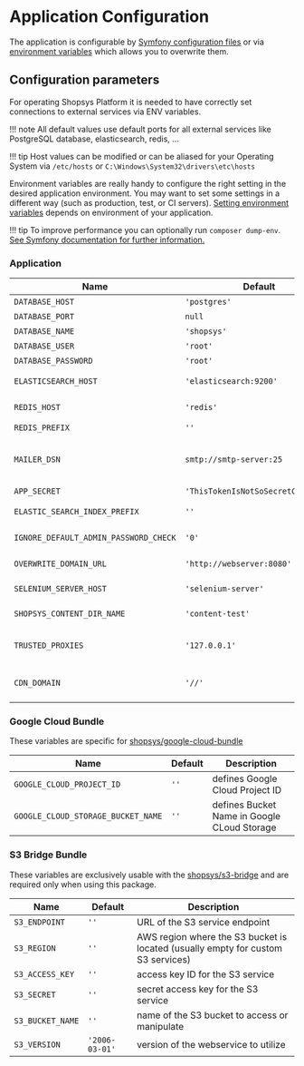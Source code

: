 # Application Configuration

The application is configurable by [Symfony configuration files](https://symfony.com/doc/4.4/configuration.html#configuration-parameters) or via [environment variables](https://symfony.com/doc/4.4/configuration.html#configuration-environments) which allows you to overwrite them.

## Configuration parameters

For operating Shopsys Platform it is needed to have correctly set connections to external services via ENV variables.

!!! note
    All default values use default ports for all external services like PostgreSQL database, elasticsearch, redis, ...

!!! tip
    Host values can be modified or can be aliased for your Operating System via `/etc/hosts` or `C:\Windows\System32\drivers\etc\hosts`


Environment variables are really handy to configure the right setting in the desired application environment.
You may want to set some settings in a different way (such as production, test, or CI servers).
[Setting environment variables](/introduction/setting-environment-variables) depends on environment of your application.

!!! tip
    To improve performance you can optionally run `composer dump-env`. [See Symfony documentation for further information.](https://symfony.com/doc/4.4/configuration.html#configuring-environment-variables-in-production)

### Application

| Name                                  | Default                            | Description                                                                                                                                    |
|---------------------------------------|------------------------------------|------------------------------------------------------------------------------------------------------------------------------------------------|
| `DATABASE_HOST`                       | `'postgres'`                       | access data of your PostgreSQL database                                                                                                        |
| `DATABASE_PORT`                       | `null`                             | ...                                                                                                                                            |
| `DATABASE_NAME`                       | `'shopsys'`                        | ...                                                                                                                                            |
| `DATABASE_USER`                       | `'root'`                           | ...                                                                                                                                            |
| `DATABASE_PASSWORD`                   | `'root'`                           | ...                                                                                                                                            |
| `ELASTICSEARCH_HOST`                  | `'elasticsearch:9200'`             | host of your Elasticsearch, you can use multiple hosts like `'["elasticsearch:9200", "elasticsearch2:9200"]'`                                  |
| `REDIS_HOST`                          | `'redis'`                          | host of your Redis storage (credentials are not supported right now)                                                                           |
| `REDIS_PREFIX`                        | `''`                               | separates more projects that use the same redis service                                                                                        |
| `MAILER_DSN`                          | `smtp://smtp-server:25`            | set to `null://null` if you don't want to send any emails, see https://symfony.com/doc/current/mailer.html#disabling-delivery                  |
| `APP_SECRET`                          | `'ThisTokenIsNotSoSecretChangeIt'` | randomly generated secret token                                                                                                                |
| `ELASTIC_SEARCH_INDEX_PREFIX`         | `''`                               | separates more projects that use the same elasticsearch service                                                                                |
| `IGNORE_DEFAULT_ADMIN_PASSWORD_CHECK` | `'0'`                              | set to `true` if you want to allow administrators to log in with default credentials                                                           |
| `OVERWRITE_DOMAIN_URL`                | `'http://webserver:8080'`          | overwrites URL of all domains for acceptance testing (set to `~` to disable)                                                                   |
| `SELENIUM_SERVER_HOST`                | `'selenium-server'`                | with native installation the selenium server is on `localhost`                                                                                 |
| `SHOPSYS_CONTENT_DIR_NAME`            | `'content-test'`                   | web/content-test/ directory is used instead of web/content/ during the tests                                                                   |
| `TRUSTED_PROXIES`                     | `'127.0.0.1'`                      | proxies that are trusted to pass traffic, used mainly for production (set as text separated by comma for multiple values)                      |
| `CDN_DOMAIN`                          | `'//'`                             | specifies URL of a Content Delivery Network (CDN) that is used to serve static assets such as images, CSS, and JavaScript files                |


### Google Cloud Bundle

These variables are specific for [shopsys/google-cloud-bundle](https://github.com/shopsys/google-cloud-bundle)

| Name                               | Default | Description                                 |
|------------------------------------|---------|---------------------------------------------|
| `GOOGLE_CLOUD_PROJECT_ID`          | `''`    | defines Google Cloud Project ID             |
| `GOOGLE_CLOUD_STORAGE_BUCKET_NAME` | `''`    | defines Bucket Name in Google CLoud Storage |


### S3 Bridge Bundle

These variables are exclusively usable with the [shopsys/s3-bridge](https://github.com/shopsys/s3-bridge) and are required only when using this package.

| Name             | Default        | Description                                                                      |
|------------------|----------------|----------------------------------------------------------------------------------|
| `S3_ENDPOINT`    | `''`           | URL of the S3 service endpoint                                                   |
| `S3_REGION`      | `''`           | AWS region where the S3 bucket is located (usually empty for custom S3 services) |
| `S3_ACCESS_KEY`  | `''`           | access key ID for the S3 service                                                 |
| `S3_SECRET`      | `''`           | secret access key for the S3 service                                             |
| `S3_BUCKET_NAME` | `''`           | name of the S3 bucket to access or manipulate                                    |
| `S3_VERSION`     | `'2006-03-01'` | version of the webservice to utilize                                             |
